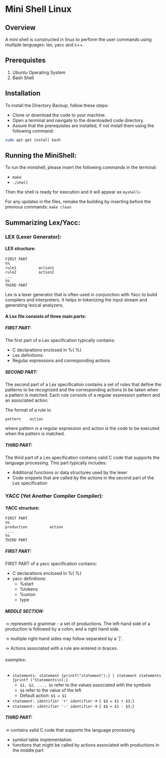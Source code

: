 # Mini Shell Linux

## **Overview**
A mini shell is constructed in linux to perform the user commands using multiple languages: lex, yacc and c++. 

## Prerequistes

1. Ubuntu Operating System
2. Bash Shell

## Installation

To install the Directory Backup, follow these steps:

- Clone or download the code to your machine.
- Open a terminal and navigate to the downloaded code directory.
- Assure that the prerequistes are installed, if not install them using the following command:

```bash
sudo apt-get install bash
```

## **Running the MiniShell:**
To run the minishell, please insert the following commands in the terminal:
 * ```make```
 * ```./shell```

Then the shell is ready for execution and it will appear as ```myshell>```

For any updates in the files, remake the building by inserting before the previous commands:
```make clean```

## **Summarizing Lex/Yacc:**
### LEX (Lexer Generator):

#### LEX structure:
```
FIRST PART
%%
rule1          action1
rule2          action2
...
%%
THIRD PART
```
Lex is a lexer generator that is often used in conjunction with Yacc to build compilers and interpreters. It helps in tokenizing the input stream and generating lexical analyzers.

#### **A Lex file consists of three main parts:**

##### **FIRST PART:**

The first part of a Lex specification typically contains:

* C declarations enclosed in %{ %}
* Lex definitions:
 * Regular expressions and corresponding actions

##### **SECOND PART:**

The second part of a Lex specification contains a set of rules that define the patterns to be recognized and the corresponding actions to be taken when a pattern is matched. Each rule consists of a regular expression pattern and an associated action.

The format of a rule is:
```
pattern    action
```
where pattern is a regular expression and action is the code to be executed when the pattern is matched.

##### **THIRD PART:**

The third part of a Lex specification contains valid C code that supports the language processing. This part typically includes:

* Additional functions or data structures used by the lexer
* Code snippets that are called by the actions in the second part of the Lex specification


### YACC (Yet Another Compiler Compiler):

#### YACC structure:
```
FIRST PART
%%
production          action
....
%%
THIRD PART
```
##### **FIRST PART:**
FIRST PART of a yacc specification contains:
* C declarations enclosed in %{ %}
* yacc definitions:
  * %start
  * %tokens
  * %union
  * type

##### **MIDDLE SECTION:**
-> represents a grammar - a set of productions. The left-hand side of a production is followed by a colon, and a right hand side.

-> multiple right-hand sides may follow separated by a '|'.

-> Actions associated with a rule are entered in braces.

###### examples:
* ```statements: statement {printf("statement");} | statement statements  {printf ("Statements\n);}```
    * ```$1, $2, ..., $n``` refer to the values associated with the symbols
    * ```$$``` refer to the value of the left
    * Default action: ```$$ = $1```  
* ```statement: identifier '+' identifier``` -> ```{ $$ = $1 + $3;}```
* ```statement: identifier '-' identifier``` -> ```{ $$ = $1 - $3;}```

##### **THIRD PART:**
-> contains valid C code that supports the language processing
  * symbol table implementation
  * functions that might be called by actions associated with productions in the middle part
